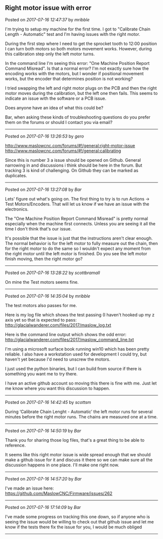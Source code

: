 ## Right motor issue with error
Posted on *2017-07-16 12:47:37* by *mribble*

I'm trying to setup my machine for the first time.  I got to "Calibrate Chain Length - Automatic" test and I'm having issues with the right motor.

During the first step where I need to get the sprocket tooth to 12:00 position I can turn both motors so both motors movement works.  However, during this calibration step only the left motor turns.

In the command line I'm seeing this error: "One Machine Position Report Command Misread".  Is that a normal error?  I'm not exactly sure how the encoding works with the motors, but I wonder if positional movement works, but the encoder that determines position is not working?

I tried swapping the left and right motor plugs on the PCB and then the right motor moves during the calibration, but the left one then fails.  This seems to indicate an issue with the software or a PCB issue.

Does anyone have an idea of what this could be?

Bar, when asking these kinds of troubleshooting questions do you prefer them on the forums or should I contact you via email?

---

Posted on *2017-07-16 13:26:53* by *gero*

http://www.maslowcnc.com/forums/#!/general:right-motor-issue
http://www.maslowcnc.com/forums/#!/general:calibrating

Since this is number 3 a issue should be opened on Github. General narrowing in and discussions i think should be here in the forum. But tracking 3 is kind of challenging. On Github they can be marked as duplicates.

---

Posted on *2017-07-16 13:27:08* by *Bar*

Lets' figure out what's going on. The first thing to try is to run Actions -> Test Motors/Encoders. That will let us know if we have an issue with the electronics.

The "One Machine Position Report Command Misread" is pretty normal especially when the machine first connects. Unless you are seeing it all the time I don't think that's our issue.

It's possible that the issue is just that the instructions aren't clear enough. The normal behavior is for the left motor to fully measure out the chain, then for the right motor to do the same so I wouldn't expect any moment from the right motor until the left motor is finished. Do you see the left motor finish moving, then the right motor go?

---

Posted on *2017-07-16 13:28:22* by *scottbramall*

On mine the Test motors seems fine.

---

Posted on *2017-07-16 14:35:04* by *mribble*

The test motors also passes for me.

Here is my log file which shows the test passing (I haven't hooked up my z axis yet so that is expected to pass: http://glacialwanderer.com/files/2017/maslow_log.txt

Here is the command line output which shows the odd error: http://glacialwanderer.com/files/2017/maslow_command_line.txt

I'm using a microsoft surface book running win10 which has been pretty reliable.  I also have a workstation used for development I could try, but haven't yet because I'd need to unscrew the motors.

I just used the python binaries, but I can build from source if there is something you want me to try there.

I have an active github account so moving  this there is fine with me.  Just let me know where you want this discussion to happen.

---

Posted on *2017-07-16 14:42:45* by *scottsm*

During ‘Calibrate Chain Lenght - Automatic’ the left motor runs for several minutes before the right motor runs. The chains are measured one at a time.

---

Posted on *2017-07-16 14:50:19* by *Bar*

Thank you for sharing those log files, that's a great thing to be able to reference.

It seems like this right motor issue is wide spread enough that we should make a github issue for it and discuss it there so we can make sure all the discussion happens in one place. I'll make one right now.

---

Posted on *2017-07-16 14:57:20* by *Bar*

I've made an issue here: https://github.com/MaslowCNC/Firmware/issues/262

---

Posted on *2017-07-16 17:14:09* by *Bar*

I've made some progress on tracking this one down, so if anyone who is seeing the issue would be willing to check out that github issue and let me know if the tests there fix the issue for you, I would be much obliged

---

